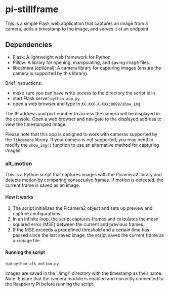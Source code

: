 # pi-stillframe

This is a simple Flask web application that captures an image from a camera, adds a timestamp to the image, and serves it at an endpoint.

## Dependencies

- Flask: A lightweight web framework for Python.
- Pillow: A library for opening, manipulating, and saving image files.
- libcamera (optional): A camera library for capturing images (ensure the camera is supported by this library).

Brief instructions:
* make sure you can have write access to the directory the script is in  
* start Flask server `python app.py`  
* open a web browser and type in `XX.XXX.X.XXX:8899/show_img`


The IP address and port number to access the camera will be displayed in the console. Open a web browser and navigate to the displayed address to view the timestamped image.

Please note that this app is designed to work with cameras supported by the `libcamera` library. If your camera is not supported, you may need to modify the `show_img()` function to use an alternative method for capturing images.


### alt_motion
This is a Python script that captures images with the Picamera2 library and detects motion by comparing consecutive frames. If motion is detected, the current frame is saved as an image.

#### How it works

1. The script initializes the Picamera2 object and sets up preview and capture configurations.
2. In an infinite loop, the script captures frames and calculates the mean squared error (MSE) between the current and previous frames.
3. If the MSE exceeds a predefined threshold and a certain time has passed since the last saved image, the script saves the current frame as an image file.

#### Running the script

run `python alt_motion.py`  

Images are saved in the './img/' directory with the timestamp as their name.
Note: Ensure that the camera module is enabled and correctly connected to the Raspberry Pi before running the script.
